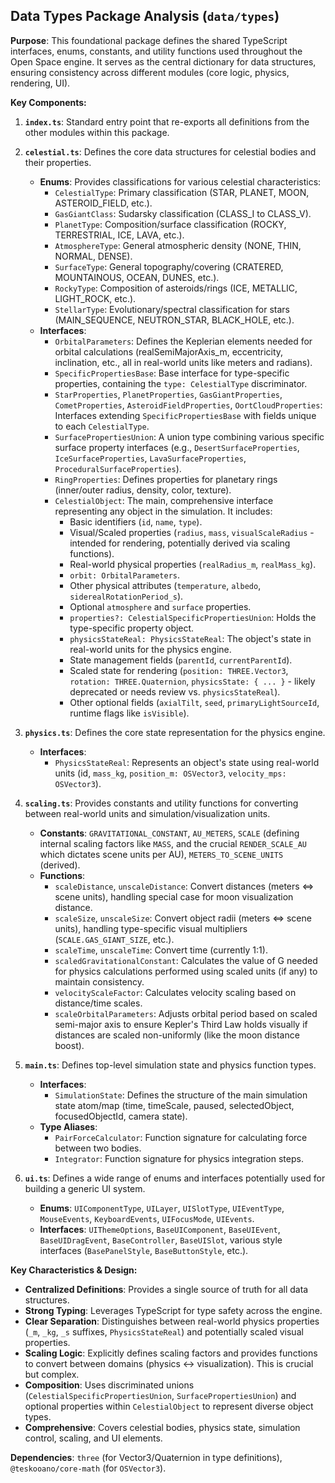 ## Data Types Package Analysis (`data/types`)

**Purpose**: This foundational package defines the shared TypeScript interfaces, enums, constants, and utility functions used throughout the Open Space engine. It serves as the central dictionary for data structures, ensuring consistency across different modules (core logic, physics, rendering, UI).

**Key Components:**

1.  **`index.ts`**: Standard entry point that re-exports all definitions from the other modules within this package.

2.  **`celestial.ts`**: Defines the core data structures for celestial bodies and their properties.

    - **Enums**: Provides classifications for various celestial characteristics:
      - `CelestialType`: Primary classification (STAR, PLANET, MOON, ASTEROID_FIELD, etc.).
      - `GasGiantClass`: Sudarsky classification (CLASS_I to CLASS_V).
      - `PlanetType`: Composition/surface classification (ROCKY, TERRESTRIAL, ICE, LAVA, etc.).
      - `AtmosphereType`: General atmospheric density (NONE, THIN, NORMAL, DENSE).
      - `SurfaceType`: General topography/covering (CRATERED, MOUNTAINOUS, OCEAN, DUNES, etc.).
      - `RockyType`: Composition of asteroids/rings (ICE, METALLIC, LIGHT_ROCK, etc.).
      - `StellarType`: Evolutionary/spectral classification for stars (MAIN_SEQUENCE, NEUTRON_STAR, BLACK_HOLE, etc.).
    - **Interfaces**:
      - `OrbitalParameters`: Defines the Keplerian elements needed for orbital calculations (realSemiMajorAxis_m, eccentricity, inclination, etc., all in real-world units like meters and radians).
      - `SpecificPropertiesBase`: Base interface for type-specific properties, containing the `type: CelestialType` discriminator.
      - `StarProperties`, `PlanetProperties`, `GasGiantProperties`, `CometProperties`, `AsteroidFieldProperties`, `OortCloudProperties`: Interfaces extending `SpecificPropertiesBase` with fields unique to each `CelestialType`.
      - `SurfacePropertiesUnion`: A union type combining various specific surface property interfaces (e.g., `DesertSurfaceProperties`, `IceSurfaceProperties`, `LavaSurfaceProperties`, `ProceduralSurfaceProperties`).
      - `RingProperties`: Defines properties for planetary rings (inner/outer radius, density, color, texture).
      - `CelestialObject`: The main, comprehensive interface representing any object in the simulation. It includes:
        - Basic identifiers (`id`, `name`, `type`).
        - Visual/Scaled properties (`radius`, `mass`, `visualScaleRadius` - intended for rendering, potentially derived via scaling functions).
        - Real-world physical properties (`realRadius_m`, `realMass_kg`).
        - `orbit: OrbitalParameters`.
        - Other physical attributes (`temperature`, `albedo`, `siderealRotationPeriod_s`).
        - Optional `atmosphere` and `surface` properties.
        - `properties?: CelestialSpecificPropertiesUnion`: Holds the type-specific property object.
        - `physicsStateReal: PhysicsStateReal`: The object's state in real-world units for the physics engine.
        - State management fields (`parentId`, `currentParentId`).
        - Scaled state for rendering (`position: THREE.Vector3`, `rotation: THREE.Quaternion`, `physicsState: { ... }` - likely deprecated or needs review vs. `physicsStateReal`).
        - Other optional fields (`axialTilt`, `seed`, `primaryLightSourceId`, runtime flags like `isVisible`).

3.  **`physics.ts`**: Defines the core state representation for the physics engine.

    - **Interfaces**:
      - `PhysicsStateReal`: Represents an object's state using real-world units (id, `mass_kg`, `position_m: OSVector3`, `velocity_mps: OSVector3`).

4.  **`scaling.ts`**: Provides constants and utility functions for converting between real-world units and simulation/visualization units.

    - **Constants**: `GRAVITATIONAL_CONSTANT`, `AU_METERS`, `SCALE` (defining internal scaling factors like `MASS`, and the crucial `RENDER_SCALE_AU` which dictates scene units per AU), `METERS_TO_SCENE_UNITS` (derived).
    - **Functions**:
      - `scaleDistance`, `unscaleDistance`: Convert distances (meters <=> scene units), handling special case for moon visualization distance.
      - `scaleSize`, `unscaleSize`: Convert object radii (meters <=> scene units), handling type-specific visual multipliers (`SCALE.GAS_GIANT_SIZE`, etc.).
      - `scaleTime`, `unscaleTime`: Convert time (currently 1:1).
      - `scaledGravitationalConstant`: Calculates the value of G needed for physics calculations performed using scaled units (if any) to maintain consistency.
      - `velocityScaleFactor`: Calculates velocity scaling based on distance/time scales.
      - `scaleOrbitalParameters`: Adjusts orbital period based on scaled semi-major axis to ensure Kepler's Third Law holds visually if distances are scaled non-uniformly (like the moon distance boost).

5.  **`main.ts`**: Defines top-level simulation state and physics function types.

    - **Interfaces**:
      - `SimulationState`: Defines the structure of the main simulation state atom/map (time, timeScale, paused, selectedObject, focusedObjectId, camera state).
    - **Type Aliases**:
      - `PairForceCalculator`: Function signature for calculating force between two bodies.
      - `Integrator`: Function signature for physics integration steps.

6.  **`ui.ts`**: Defines a wide range of enums and interfaces potentially used for building a generic UI system.
    - **Enums**: `UIComponentType`, `UILayer`, `UISlotType`, `UIEventType`, `MouseEvents`, `KeyboardEvents`, `UIFocusMode`, `UIEvents`.
    - **Interfaces**: `UIThemeOptions`, `BaseUIComponent`, `BaseUIEvent`, `BaseUIDragEvent`, `BaseController`, `BaseUISlot`, various style interfaces (`BasePanelStyle`, `BaseButtonStyle`, etc.).

**Key Characteristics & Design:**

- **Centralized Definitions**: Provides a single source of truth for all data structures.
- **Strong Typing**: Leverages TypeScript for type safety across the engine.
- **Clear Separation**: Distinguishes between real-world physics properties (`_m`, `_kg`, `_s` suffixes, `PhysicsStateReal`) and potentially scaled visual properties.
- **Scaling Logic**: Explicitly defines scaling factors and provides functions to convert between domains (physics <-> visualization). This is crucial but complex.
- **Composition**: Uses discriminated unions (`CelestialSpecificPropertiesUnion`, `SurfacePropertiesUnion`) and optional properties within `CelestialObject` to represent diverse object types.
- **Comprehensive**: Covers celestial bodies, physics state, simulation control, scaling, and UI elements.

**Dependencies**: `three` (for Vector3/Quaternion in type definitions), `@teskooano/core-math` (for `OSVector3`).
